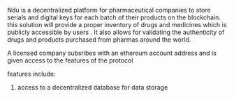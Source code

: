 


Ndu is a decentralized platform for pharmaceutical companies to store serials and digital keys for each batch of their products on the blockchain.
this solution will  provide a proper inventory of drugs and medicines which is publicly accessible by users . It also allows for validating the authenticity of drugs and products purchased from pharmas around the world.

A licensed company subsribes with an ethereum account address and is given access to the features of the protocol

features include:
1. access to a decentralized database for  data storage 

